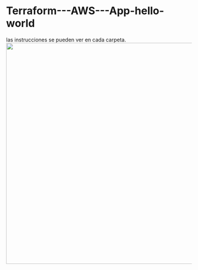 # Terraform---AWS---App-hello-world

las instrucciones se pueden ver en cada carpeta.
<img src="" width="600">
